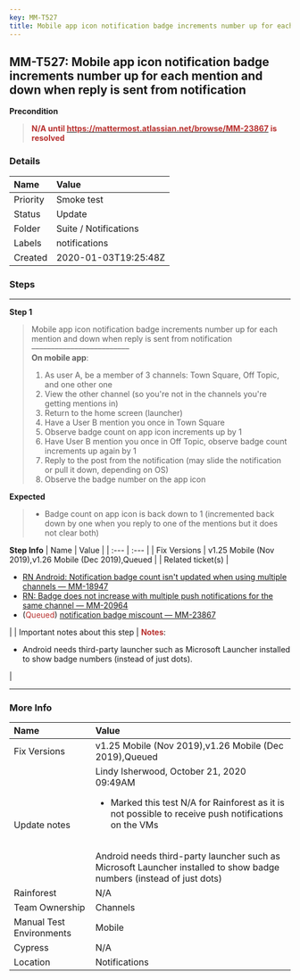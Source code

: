 ```yaml
---
key: MM-T527
title: Mobile app icon notification badge increments number up for each mention and down when reply is sent from notification
---
```


## MM-T527: Mobile app icon notification badge increments number up for each mention and down when reply is sent from notification

**Precondition**

> <article><strong><span style="color: rgb(184, 49, 47);">N/A until </span></strong><a href="https://mattermost.atlassian.net/browse/MM-23867"><strong><span style="color: rgb(184, 49, 47);">https://mattermost.atlassian.net/browse/MM-23867</span></strong></a><strong><span style="color: rgb(184, 49, 47);"> is resolved</span></strong></article>

### Details

| Name     | Value                 |
| :------- | :-------------------- |
| Priority | Smoke test            |
| Status   | Update                |
| Folder   | Suite / Notifications |
| Labels   | notifications         |
| Created  | 2020-01-03T19:25:48Z  |

### Steps

<hr/>

**Step 1**

> <article>Mobile app icon notification badge increments number up for each mention and down when reply is sent from notification<br>–––––––––––––––––––––––––<br><strong>On mobile app</strong>:<ol><li>As user A, be a member of 3 channels: Town Square, Off Topic, and one other one</li><li> View the other channel (so you're not in the channels you're getting mentions in)</li><li> Return to the home screen (launcher)</li><li> Have a User B mention you once in Town Square</li><li> Observe badge count on app icon increments up by 1</li><li> Have User B mention you once in Off Topic, observe badge count increments up again by 1</li><li> Reply to the post from the notification (may slide the notification or pull it down, depending on OS)</li><li>Observe the badge number on the app icon</li></ol></article>

**Expected**

> <article><ul><li>Badge count on app icon is back down to 1 (incremented back down by one when you reply to one of the mentions but it does not clear both)</li></ul></article>

**Step Info**
| Name | Value |
| :--- | :--- |
| Fix Versions | v1.25 Mobile (Nov 2019),v1.26 Mobile (Dec 2019),Queued |
| Related ticket(s) | <ul><li><a href="https://mattermost.atlassian.net/browse/MM-18947">RN Android: Notification badge count isn't updated when using multiple channels — MM-18947</a></li><li><a href="https://mattermost.atlassian.net/browse/MM-20964">RN: Badge does not increase with multiple push notifications for the same channel — MM-20964</a></li><li>(<span style="color: rgb(184, 49, 47);">Queued</span>) <a href="https://mattermost.atlassian.net/browse/MM-23867">notification badge miscount — MM-23867</a></li></ul> |
| Important notes about this step | <strong><span style="color: rgb(184, 49, 47);">Notes</span></strong>:<br><ul><li>Android needs third-party launcher such as Microsoft Launcher installed to show badge numbers (instead of just dots).</li></ul> |

<hr/>

### More Info

| Name                     | Value                                                                                                                                                                                                                                                                                 |
| :----------------------- | :------------------------------------------------------------------------------------------------------------------------------------------------------------------------------------------------------------------------------------------------------------------------------------ |
| Fix Versions             | v1.25 Mobile (Nov 2019),v1.26 Mobile (Dec 2019),Queued                                                                                                                                                                                                                                |
| Update notes             | Lindy Isherwood, October 21, 2020 09:49AM<ul><li>Marked this test N/A for Rainforest as it is not possible to receive push notifications on the VMs</li></ul><br>Android needs third-party launcher such as Microsoft Launcher installed to show badge numbers (instead of just dots) |
| Rainforest               | N/A                                                                                                                                                                                                                                                                                   |
| Team Ownership           | Channels                                                                                                                                                                                                                                                                              |
| Manual Test Environments | Mobile                                                                                                                                                                                                                                                                                |
| Cypress                  | N/A                                                                                                                                                                                                                                                                                   |
| Location                 | Notifications                                                                                                                                                                                                                                                                         |

